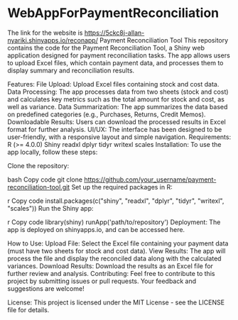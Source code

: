 # WebAppForPaymentReconciliation
The link for the website is https://5ckc8j-allan-nyariki.shinyapps.io/reconapp/ 
Payment Reconciliation Tool
This repository contains the code for the Payment Reconciliation Tool, a Shiny web application designed for payment reconciliation tasks. The app allows users to upload Excel files, which contain payment data, and processes them to display summary and reconciliation results.

Features:
File Upload: Upload Excel files containing stock and cost data.
Data Processing: The app processes data from two sheets (stock and cost) and calculates key metrics such as the total amount for stock and cost, as well as variance.
Data Summarization: The app summarizes the data based on predefined categories (e.g., Purchases, Returns, Credit Memos).
Downloadable Results: Users can download the processed results in Excel format for further analysis.
UI/UX: The interface has been designed to be user-friendly, with a responsive layout and simple navigation.
Requirements:
R (>= 4.0.0)
Shiny
readxl
dplyr
tidyr
writexl
scales
Installation:
To use the app locally, follow these steps:

Clone the repository:

bash
Copy code
git clone https://github.com/your_username/payment-reconciliation-tool.git
Set up the required packages in R:

r
Copy code
install.packages(c("shiny", "readxl", "dplyr", "tidyr", "writexl", "scales"))
Run the Shiny app:

r
Copy code
library(shiny)
runApp('path/to/repository')
Deployment:
The app is deployed on shinyapps.io, and can be accessed here.

How to Use:
Upload File: Select the Excel file containing your payment data (must have two sheets for stock and cost data).
View Results: The app will process the file and display the reconciled data along with the calculated variances.
Download Results: Download the results as an Excel file for further review and analysis.
Contributing:
Feel free to contribute to this project by submitting issues or pull requests. Your feedback and suggestions are welcome!

License:
This project is licensed under the MIT License - see the LICENSE file for details.
